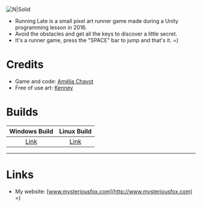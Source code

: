 ![N|Solid](http://www.mysteriousfox.com/wp-content/uploads/2017/01/splash.png)
* Running Late is a small pixel art runner game made during a Unity programming lesson in 2016.
* Avoid the obstacles and get all the keys to discover a little secret.
* It's a runner game, press the "SPACE" bar to jump and that's it. =)

# Credits
* Game and code: [Amélia Chavot](http://www.mysteriousfox.com "http://www.mysteriousfox.com") 
* Free of use art: [Kenney](http://kenney.nl "http://kenney.nl") 

# Builds
| Windows Build  | Linux Build |
| :------------: | :---------: |
| [Link](http://www.mysteriousfox.com/wp-content/uploads/2017/01/Running-Late-v1.1-Windows.zip "Build on my website")  | [Link](http://www.mysteriousfox.com/wp-content/uploads/2017/01/Running-Late-v1.1-Linux.zip "Build on my website")  |

---
# Links
* My website: [www.mysteriousfox.com](http://www.mysteriousfox.com)  =)  


